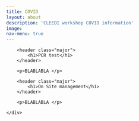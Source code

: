 ```yaml
---
title: COVID
layout: about
description: 'CLEEDI workshop COVID information'
image:
nav-menu: true
---
```


<section id="main" class="style2">
	<div class="inner">

		<header class="major">
			<h1>PCR test</h1>
		</header>

		<p>BLABLABLA </p>

		<header class="major">
			<h1>On Site management</h1>
		</header>

		<p>BLABLABLA </p>

	</div>
</section>
